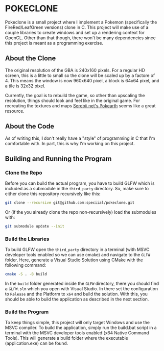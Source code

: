 # POKECLONE

Pokeclone is a small project where I implement a Pokemon (specifically the FireRed/LeafGreen versions) clone in C. This project will make use of a couple libraries to create windows and set up a rendering context for OpenGL. Other than that though, there won't be many dependencies since this project is meant as a programming exercise. 

## About the Clone

The original resolution of the GBA is 240x160 pixels. For a regular HD screen, this is a little to small so the clone will be scaled up by a factore of 4. This means the window is now 960x640 pixel, a block is 64x64 pixel, and a tile is 32x32 pixel. 

Currently, the goal is to rebuild the game, so other than upscaling the resolution, things should look and feel like in the original game. For recreating the textures and maps [Serebii.net's Pokearth](www.serebii.net/pokearth/) seems like a great resource.  

## About the Code

As of writing this, I don't really have a "style" of programming in C that I'm comfortable with. In part, this is why I'm working on this project. 

## Building and Running the Program

### Clone the Repo

Before you can build the actual program, you have to build GLFW which is included as a submodule in the `third_party` directory. So, make sure to either clone this repository recursively like this:

```bash
git clone --recursive git@github.com:speciial/pokeclone.git
```

Or (if the you already clone the repo non-recursively) load the submodules with:

```bash
git submodule update --init
```

### Build the Libraries

To build GLFW open the `third_party` directory in a terminal (with MSVC developer tools enabled so we can use cmake) and navigate to the `GLFW` folder. Here, generate a Visual Studio Solution using CMake with the following command:

```bash
cmake -S . -B build
```

In the `build` folder generated inside the `GLFW` directory, there you should find a `GLFW.sln` which you open with Visual Studio. In there set the configuration to `Release` and the Platform to `x64` and build the solution. With this, you should be able to build the application as described in the next section.

### Build the Program

To keep things simple, this project will only target Windows and use the MSVC compiler. To build the application, simply run the build.bat script in a terminal with the MSVC developer tools enabled (x64 Native Command Tools). This will generate a build folder where the executable (application.exe) can be found.